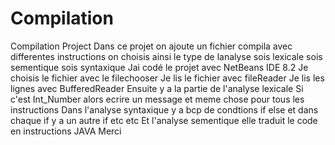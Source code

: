 # Compilation
Compilation Project
Dans ce projet on ajoute un fichier compila avec differentes instructions 
on choisis ainsi le type de lanalyse sois lexicale sois sementique sois syntaxique
Jai codé le projet avec NetBeans IDE 8.2
Je choisis le fichier avec le filechooser
Je lis le fichier avec fileReader
Je lis les lignes avec BufferedReader
Ensuite y a la partie de l'analyse lexicale 
Si c'est Int_Number alors ecrire un message et meme chose pour tous les instructions
Dans l'analyse syntaxique y a bcp de condtions if else et dans chaque if y a un autre if etc etc
Et l'analyse sementique elle traduit le code en instructions JAVA 
Merci
